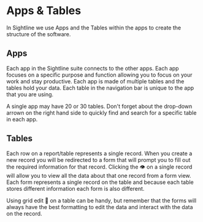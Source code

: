 # Apps & Tables
In Sightline we use Apps and the Tables within the apps to create the structure of the software.

## Apps
Each app in the Sightline suite connects to the other apps. Each app focuses on a specific purpose and function allowing you to focus on your work and stay productive. Each app is made of multiple tables and the tables hold your data. Each table in the navigation bar is unique to the app that you are using.

A single app may have 20 or 30 tables. Don't forget about the drop-down arrown on the right hand side to quickly find and search for a specific table in each app.

## Tables
Each row on a report/table represents a single record. When you create a new record you will be redirected to a form that will prompt you to fill out the required information for that record. Clicking the 👁️ on a single record will allow you to view all the data about that one record from a form view. Each form represents a single record on the table and because each table stores different information each form is also different.

Using grid edit 📝 on a table can be handy, but remember that the forms will always have the best formatting to edit the data and interact with the data on the record.